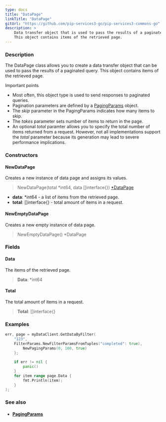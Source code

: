 ```yaml
---
type: docs
title: "DataPage"
linkTitle: "DataPage"
gitUrl: "https://github.com/pip-services3-go/pip-services3-commons-go"
description: > 
    Data transfer object that is used to pass the results of a paginated query.
    This object contains items of the retrieved page.
---
```


### Description

The DataPage class allows you to create a data transfer object that can be used to pass the results of a paginated query. This object contains items of the retrieved page.

Important points

- Most often, this object type is used to send responses to paginated queries.
- Pagination parameters are defined by a [PagingParams](../paging_params) object.
- The *skip* parameter in the PagingParams indicates how many items to skip.
- The *takes* parameter sets number of items to return in the page.
- An optional *total* paramter allows you to specify the total number of items returned from a request. However, not all implementations support the *total* parameter because its generation may lead to severe performance implications.   

### Constructors

#### NewDataPage
Creates a new instance of data page and assigns its values.

> NewDataPage(total *int64, data []interface{}) [*DataPage]()

- **data**: *int64 - a list of items from the retrieved page.
- **total**: []interface{} - total amount of items in a request.

#### NewEmptyDataPage
Creates a new empty instance of data page.

> NewEmptyDataPage() *DataPage

### Fields


<span class="hide-title-link">

#### Data
The items of the retrieved page.
> **Data**: *int64

#### Total
The total amount of items in a request.
> **Total**: []interface{}

</span>


### Examples

```go
err, page = myDataClient.GetDataByFilter(
    "123",
    FilterParams.NewFilterParamsFromTuples("completed": true),
        NewPagingParams(0, 100, true)
	};
 
	if err != nil {
		panic()
	}
	for item range page.Data {
        fmt.Println(item);
    }
);

```

### See also
- #### [PagingParams](../paging_params)
